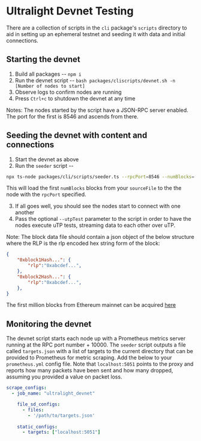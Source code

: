 # Ultralight Devnet Testing

There are a collection of scripts in the `cli` package's `scripts` directory to aid in setting up an ephemeral testnet and seeding it with data and initial connections.

## Starting the devnet

1. Build all packages -- `npm i`
2. Run the devnet script -- `bash packages/cliscripts/devnet.sh -n [Number of nodes to start]`
3. Observe logs to confirm nodes are running
4. Press `Ctrl+c` to shutdown the devnet at any time

Notes:  The nodes started by the script have a JSON-RPC server enabled.  The port for the first is 8546 and ascends from there.

## Seeding the devnet with content and connections

1. Start the devnet as above
2. Run the `seeder` script -- 
```sh
npx ts-node packages/cli/scripts/seeder.ts --rpcPort=8546 --numBlocks=[number of blocks to seed into network] --sourceFile="[path/to/json/file/with/block/data.json]" --numNodes=[number of nodes in devnet (same as above)]
```
This will load the first `numBlocks` blocks from your `sourceFile` to the the node with the `rpcPort` specified.

3. If all goes well, you should see the nodes start to connect with one another
4. Pass the optional `--utpTest` parameter to the script in order to have the nodes execute uTP tests, streaming data to each other over uTP.

Note: The block data file should contain a json object of the below structure where the RLP is the rlp encoded hex string form of the block:
```json
{
    "0xblock1Hash...": {
        "rlp":"0xabcdef...",
    },
    "0xblock2Hash...": {
        "rlp":"0xabcdef...",
    },
}
```
The first million blocks from Ethereum mainnet can be acquired [here](https://gateway.ipfs.io/ipfs/QmZVRv8iAez6AdWFxBeFTdTfmFceES7tdSXD2e828WfJhG) 

## Monitoring the devnet

The devnet script starts each node up with a Prometheus metrics server running at the RPC port number + 10000.  The `seeder` script outputs a file called `targets.json` with a list of targets to the current directory that can be provided to Prometheus for metric scraping.  Add the below to your `prometheus.yml` config file.   Note that `localhost:5051` points to the proxy and reports how many packets have been sent and how many dropped, assuming you provided a value on packet loss.  
```yaml
scrape_configs:
  - job_name: "ultralight_devnet"

    file_sd_configs:
      - files:
        - '/path/to/targets.json'
    
    static_configs:
      - targets: ["localhost:5051"]
```